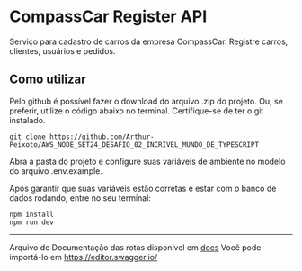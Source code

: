 # CompassCar Register API

Serviço para cadastro de carros da empresa CompassCar.
Registre carros, clientes, usuários e pedidos.


## Como utilizar
Pelo github é possível fazer o download do arquivo .zip do projeto. Ou, se preferir, utilize o código abaixo no terminal. Certifique-se de ter o git instalado.
```
git clone https://github.com/Arthur-Peixoto/AWS_NODE_SET24_DESAFIO_02_INCRIVEL_MUNDO_DE_TYPESCRIPT

```

Abra a pasta do projeto e configure suas variáveis de ambiente no modelo do arquivo .env.example.

Após garantir que suas variáveis estão corretas e estar com o banco de dados rodando, entre no seu terminal:

```
npm install
npm run dev
```

*** 

Arquivo de Documentação das rotas disponível em [docs](./compasscar.yaml)
Você pode importá-lo em https://editor.swagger.io/
